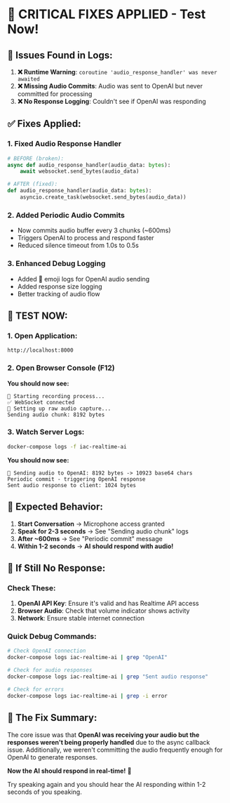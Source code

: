# 🚨 CRITICAL FIXES APPLIED - Test Now!

## 🐛 Issues Found in Logs:

1. **❌ Runtime Warning**: `coroutine 'audio_response_handler' was never awaited`
2. **❌ Missing Audio Commits**: Audio was sent to OpenAI but never committed for processing
3. **❌ No Response Logging**: Couldn't see if OpenAI was responding

## ✅ Fixes Applied:

### 1. **Fixed Audio Response Handler**
```python
# BEFORE (broken):
async def audio_response_handler(audio_data: bytes):
    await websocket.send_bytes(audio_data)

# AFTER (fixed):
def audio_response_handler(audio_data: bytes):
    asyncio.create_task(websocket.send_bytes(audio_data))
```

### 2. **Added Periodic Audio Commits**
- Now commits audio buffer every 3 chunks (~600ms)
- Triggers OpenAI to process and respond faster
- Reduced silence timeout from 1.0s to 0.5s

### 3. **Enhanced Debug Logging**
- Added 🎵 emoji logs for OpenAI audio sending
- Added response size logging
- Better tracking of audio flow

## 🧪 **TEST NOW**:

### 1. Open Application:
```
http://localhost:8000
```

### 2. Open Browser Console (F12)
**You should now see:**
```
🎤 Starting recording process...
✅ WebSocket connected
🎵 Setting up raw audio capture...
Sending audio chunk: 8192 bytes
```

### 3. Watch Server Logs:
```bash
docker-compose logs -f iac-realtime-ai
```

**You should now see:**
```
🎵 Sending audio to OpenAI: 8192 bytes -> 10923 base64 chars
Periodic commit - triggering OpenAI response
Sent audio response to client: 1024 bytes
```

## 🎯 **Expected Behavior**:

1. **Start Conversation** → Microphone access granted
2. **Speak for 2-3 seconds** → See "Sending audio chunk" logs
3. **After ~600ms** → See "Periodic commit" message
4. **Within 1-2 seconds** → **AI should respond with audio!**

## 🚨 **If Still No Response**:

### Check These:
1. **OpenAI API Key**: Ensure it's valid and has Realtime API access
2. **Browser Audio**: Check that volume indicator shows activity
3. **Network**: Ensure stable internet connection

### Quick Debug Commands:
```bash
# Check OpenAI connection
docker-compose logs iac-realtime-ai | grep "OpenAI"

# Check for audio responses
docker-compose logs iac-realtime-ai | grep "Sent audio response"

# Check for errors
docker-compose logs iac-realtime-ai | grep -i error
```

## 🎉 **The Fix Summary**:

The core issue was that **OpenAI was receiving your audio but the responses weren't being properly handled** due to the async callback issue. Additionally, we weren't committing the audio frequently enough for OpenAI to generate responses.

**Now the AI should respond in real-time!** 🚀

Try speaking again and you should hear the AI responding within 1-2 seconds of you speaking.
